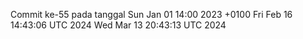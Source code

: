 Commit ke-55 pada tanggal Sun Jan 01 14:00 2023 +0100
Fri Feb 16 14:43:06 UTC 2024
Wed Mar 13 20:43:13 UTC 2024
